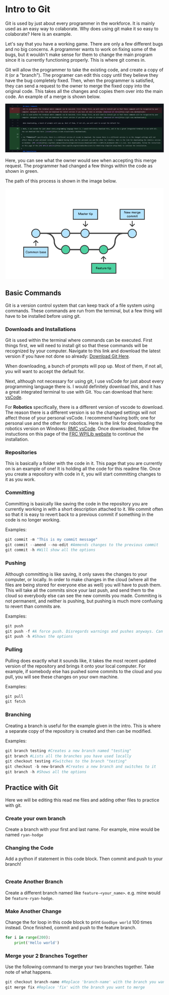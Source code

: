 # Intro to Git
Git is used by just about every programmer in the workforce. It is mainly used as an easy way to colaborate. Why does using git make it so easy to colaborate? Here is an example.

Let's say that you have a working game. There are only a few different bugs and no big concerns. A programmer wants to work on fixing some of the bugs, but it wouldn't make sense for them to change the main program since it is currently functioning properly. This is where git comes in. 

Git will allow the programmer to take the existing code, and create a copy of it (or a "branch"). The programer can edit this copy until they believe they have the bug completely fixed. Then, when the programmer is satisfied, they can send a request to the owner to merge the fixed copy into the original code. This takes all the changes and copies them over into the main code. An example of a merge is shown below. 

![Merge changes](images/merge_changes.png)

Here, you can see what the owner would see when accepting this merge request. The programmer had changed a few things within the code as shown in green.

The path of this process is shown in the image below.

![Branch path](images/branch.png)

## Basic Commands
Git is a version control system that can keep track of a file system using commands. These commands are run from the terminal, but a few thing will have to be installed before using git.

### Downloads and Installations
Git is used within the terminal where commands can be executed. First things first, we will need to install git so that these commands will be recognized by your computer. Navigate to this link and download the latest version if you have not done so already: [Download Git Here](https://git-scm.com/downloads).

When downloading, a bunch of prompts will pop up. Most of them, if not all, you will want to accept the default for.

Next, although not necessary for using git, I use vsCode for just about every programming language there is. I would definitely download this, and it has a great integrated terminal to use with Git. You can download that here: [vsCode](https://code.visualstudio.com/download).

For **Robotics** specifically, there is a different version of vscode to download. The reason there is a different version is so the changed settings will not affect those of your personal vsCode. I recommend having both; one for personal use and the other for robotics. Here is the link for downloading the robotics version on Windows: [RMC vsCode](https://github.com/wpilibsuite/allwpilib/releases/download/v2021.3.1/WPILib_Windows64-2021.3.1.iso). Once downloaded, follow the instuctions on this page of the [FRC WPILib website](https://docs.wpilib.org/en/stable/docs/zero-to-robot/step-2/wpilib-setup.html) to continue the installation.

### Repositories
This is basically a folder with the code in it. This page that you are currently on is an example of one! It is holding all the code for this readme file. Once you create a repository with code in it, you will start committing changes to it as you work.

### Committing
Committing is basically like saving the code in the repository you are currently working in with a short description attached to it. We commit often so that it is easy to revert back to a previous commit if something in the code is no longer working. 

Examples:
```python
git commit -m "This is my commit message"
git commit --amend --no-edit #Ammends changes to the previous commit
git commit -h #Will show all the options
```

### Pushing
Although committing is like saving, it only saves the changes to your computer, or locally. In order to make changes in the cloud (where all the files are being stored for everyone else as well) you will have to push them. This will take all the commits since your last push, and send them to the cloud so everybody else can see the new commits you made. Commiting is not permanent, and neither is pushing, but pushing is much more confusing to revert than commits are.

Examples:
```python
git push
git push -f #A force push. Disregards warnings and pushes anyways. Can be dangerous.
git push -h #Shows the options
```

### Pulling
Pulling does exactly what it sounds like, it takes the most recent updated version of the repository and brings it onto your local computer. For example, if somebody else has pushed some commits to the cloud and you pull, you will see these changes on your own machine.

Examples:
```python
git pull
git fetch
```

### Branching
Creating a branch is useful for the example given in the intro. This is where a separate copy of the repository is created and then can be modified.

Examples:
```python
git branch testing #Creates a new branch named "testing"
git branch #Lists all the branches you have used locally
git checkout testing #Switches to the branch "testing"
git checkout -b new-branch #Creates a new branch and switches to it
git branch -h #Shows all the options
```

## Practice with Git
Here we will be editing this read me files and adding other files to practice with git.

### Create your own branch
Create a branch with your first and last name. For example, mine would be named `ryan-hodge`

### Changing the Code
Add a python if statement in this code block. Then commit and push to your branch!
```python
```

### Create Another Branch
Create a different branch named like `feature-<your_name>`. e.g. mine would be `feature-ryan-hodge`.

### Make Another Change
Change the for loop in this code block to print `Goodbye world` 100 times instead. Once finished, commit and push to the feature branch.
```python
for i in range(200):
    print('Hello world')
```

### Merge your 2 Branches Together
Use the following command to merge your two branches together. Take note of what happens.
```python
git checkout branch-name #Replace 'branch-name' with the branch you want to keep
git merge fix #Replace 'fix' with the branch you want to merge
```
